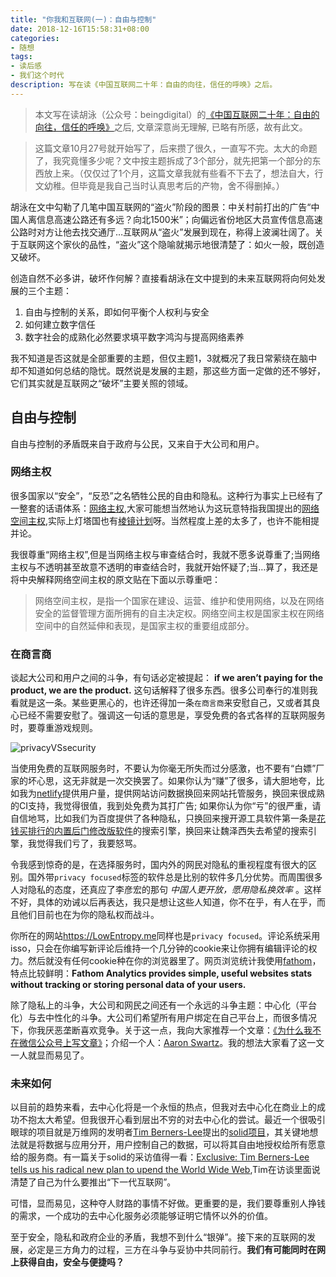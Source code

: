```yaml
---
title: "你我和互联网(一)：自由与控制"
date: 2018-12-16T15:58:31+08:00
categories:
- 随想
tags:
- 读后感
- 我们这个时代
description: 写在读《中国互联网二十年：自由的向往，信任的呼唤》之后。
---
```


> 本文写在读胡泳（公众号：beingdigital）的[《中国互联网二十年：自由的向往，信任的呼唤》](https://www.huxiu.com/article/268816.html)之后, 文章深意尚无理解, 已略有所感，故有此文。

> 这篇文章10月27号就开始写了，后来攒了很久，一直写不完。太大的命题了，我究竟懂多少呢？文中按主题拆成了3个部分，就先把第一个部分的东西放上来。（仅仅过了1个月，这篇文章我就有些看不下去了，想法自大，行文幼稚。但毕竟是我自己当时认真思考后的产物，舍不得删掉。）

胡泳在文中勾勒了几笔中国互联网的“盗火”阶段的图景：中关村前打出的广告“中国人离信息高速公路还有多远？向北1500米”；向偏远省份地区大员宣传信息高速公路时对方让他去找交通厅…互联网从“盗火”发展到现在，称得上波澜壮阔了。关于互联网这个家伙的品性，“盗火”这个隐喻就揭示地很清楚了：如火一般，既创造又破坏。

创造自然不必多讲，破坏作何解？直接看胡泳在文中提到的未来互联网将向何处发展的三个主题：

1. 自由与控制的关系，即如何平衡个人权利与安全
2. 如何建立数字信任
3. 数字社会的成熟化必然要求填平数字鸿沟与提高网络素养

我不知道是否这就是全部重要的主题，但仅主题1，3就概况了我日常萦绕在脑中却不知道如何总结的隐忧。既然说是发展的主题，那这些方面一定做的还不够好，它们其实就是互联网之“破坏”主要关照的领域。

## 自由与控制

自由与控制的矛盾既来自于政府与公民，又来自于大公司和用户。

### 网络主权

很多国家以“安全”，“反恐”之名牺牲公民的自由和隐私。这种行为事实上已经有了一整套的话语体系：[网络主权](https://zh.wikipedia.org/wiki/%E7%BD%91%E7%BB%9C%E4%B8%BB%E6%9D%83),大家可能想当然地认为这玩意特指我国提出的[网络空间主权](http://www.cac.gov.cn/2017-08/07/c_1121443864.htm),实际上灯塔国也有[棱镜计划](https://zh.wikipedia.org/wiki/%E7%A8%9C%E9%8F%A1%E8%A8%88%E7%95%AB)呀。当然程度上差的太多了，也许不能相提并论。

我很尊重“网络主权”,但是当网络主权与审查结合时，我就不愿多说尊重了;当网络主权与不透明甚至故意不透明的审查结合时，我就开始怀疑了;当…算了，我还是将中央解释网络空间主权的原文贴在下面以示尊重吧：

> 网络空间主权，是指一个国家在建设、运营、维护和使用网络，以及在网络安全的监督管理方面所拥有的自主决定权。网络空间主权是国家主权在网络空间中的自然延伸和表现，是国家主权的重要组成部分。

### 在商言商

谈起大公司和用户之间的斗争，有句话必定被提起： **if we aren’t paying for the product, we are the product.** 这句话解释了很多东西。很多公司奉行的准则我看就是这一条。某些更黑心的，也许还得加一条`在商言商`来安慰自己，又或者其良心已经不需要安慰了。强调这一句话的意思是，享受免费的各式各样的互联网服务时，要尊重游戏规则。

![privacyVSsecurity](https://lowentropy.jinxiapu.cn/img/blog/3/privacyVSsecurity.jpeg)

当使用免费的互联网服务时，不要认为你毫无所失而过分感激，也不要有“白嫖”厂家的坏心思，这无非就是一次交换罢了。如果你认为“赚”了很多，请大胆地夸，比如我为[netlify](https://www.netlify.com)提供用户量，提供网站访问数据换回来网站托管服务，换回来很成熟的CI支持，我觉得很值，我到处免费为其打广告; 如果你认为你“亏”的很严重，请自信地骂，比如我们为百度提供了各种隐私，只换回来搜开源工具软件第一条是[花钱买排行的内置后门修改版软件](http://www.techweb.com.cn/it/2012-01-31/1145906.shtml)的搜索引擎，换回来让魏泽西失去希望的搜索引擎，我觉得我们亏了，我要怒骂。

令我感到惊奇的是，在选择服务时，国内外的网民对隐私的重视程度有很大的区别。国外带`privacy focused`标签的软件总是比别的软件多几分优势。而周围很多人对隐私的态度，还真应了李彦宏的那句 *中国人更开放，愿用隐私换效率* 。这样不好，具体的劝诫以后再表达，我只是想让这些人知道，你不在乎，有人在乎，而且他们目前也在为你的隐私权而战斗。

你所在的网站<https://LowEntropy.me>同样也是`privacy focused`。评论系统采用isso，只会在你编写新评论后维持一个几分钟的cookie来让你拥有编辑评论的权力。然后就没有任何cookie种在你的浏览器里了。网页浏览统计我使用[fathom](https://usefathom.com/)，特点比较鲜明：**Fathom Analytics provides simple, useful websites stats without tracking or storing personal data of your users.**

除了隐私上的斗争，大公司和网民之间还有一个永远的斗争主题：中心化（平台化）与去中性化的斗争。大公司们希望所有用户绑定在自己平台上，而很多情况下，你我厌恶垄断喜欢竞争。关于这一点，我向大家推荐一个文章：[《为什么我不在微信公众号上写文章》](https://coolshell.cn/articles/17391.html)；介绍一个人：[Aaron Swartz](https://zh.wikipedia.org/zh/%E4%BA%9A%E4%BC%A6%C2%B7%E6%96%AF%E6%B2%83%E8%8C%A8)。我的想法大家看了这一文一人就显而易见了。

### 未来如何

以目前的趋势来看，去中心化将是一个永恒的热点，但我对去中心化在商业上的成功不抱太大希望。但我很开心看到层出不穷的对去中心化的尝试。最近一个很吸引眼球的项目就是万维网的发明者[Tim Berners-Lee](https://zh.wikipedia.org/wiki/%E8%92%82%E5%A7%86%C2%B7%E4%BC%AF%E7%BA%B3%E6%96%AF-%E6%9D%8E)提出的[solid项目](https://solid.inrupt.com/)，其关键地想法就是将数据与应用分开，用户控制自己的数据，可以将其自由地授权给所有愿意给的服务商。有一篇关于solid的采访值得一看：[Exclusive: Tim Berners-Lee tells us his radical new plan to upend the World Wide Web](https://www.fastcompany.com/90243936/exclusive-tim-berners-lee-tells-us-his-radical-new-plan-to-upend-the-world-wide-web),Tim在访谈里面说清楚了自己为什么要推出“下一代互联网”。

可惜，显而易见，这种夺人财路的事情不好做。更重要的是，我们要尊重别人挣钱的需求，一个成功的去中心化服务必须能够证明它情怀以外的价值。

至于安全，隐私和政府企业的矛盾，我想不到什么“银弹”。接下来的互联网的发展，必定是三方角力的过程，三方在斗争与妥协中共同前行。**我们有可能同时在网上获得自由，安全与便捷吗？**
